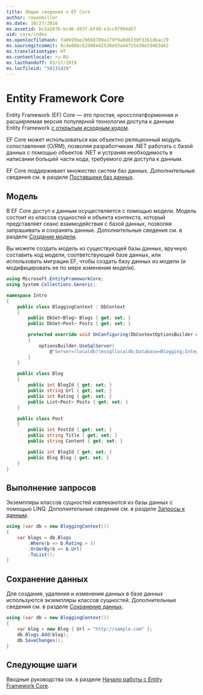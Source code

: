 ```yaml
---
title: Общие сведения о EF Core
author: rowanmiller
ms.date: 10/27/2016
ms.assetid: bc2a2676-bc46-493f-bf49-e3cc97994d57
uid: core/index
ms.openlocfilehash: fa0695be29668789a179f9a0d6330f3361dbac29
ms.sourcegitcommit: 6c4e06bc62d98442530e93a44725e38e59483d42
ms.translationtype: HT
ms.contentlocale: ru-RU
ms.lasthandoff: 03/17/2019
ms.locfileid: "58131429"
---
```

# <a name="entity-framework-core"></a>Entity Framework Core

Entity Framework (EF) Core — это простая, кроссплатформенная и расширяемая версия популярной технологии доступа к данным Entity Framework [с открытым исходным кодом](https://github.com/aspnet/EntityFrameworkCore).

EF Core может использоваться как объектно реляционный модуль сопоставления (O/RM), позволяя разработчикам .NET работать с базой данных с помощью объектов .NET и устраняя необходимость в написании большей части кода, требуемого для доступа к данным.

EF Core поддерживает множество систем баз данных. Дополнительные сведения см. в разделе [Поставщики баз данных](providers/index.md).

## <a name="the-model"></a>Модель

В EF Core доступ к данным осуществляется с помощью модели. Модель состоит из классов сущностей и объекта контекста, который представляет сеанс взаимодействия с базой данных, позволяя запрашивать и сохранять данные. Дополнительные сведения см. в разделе [Создание модели](modeling/index.md).

Вы можете создать модель из существующей базы данных, вручную составить код модели, соответствующий базе данных, или использовать миграции EF, чтобы создать базу данных из модели (и модифицировать ее по мере изменения модели).

``` csharp
using Microsoft.EntityFrameworkCore;
using System.Collections.Generic;

namespace Intro
{
    public class BloggingContext : DbContext
    {
        public DbSet<Blog> Blogs { get; set; }
        public DbSet<Post> Posts { get; set; }

        protected override void OnConfiguring(DbContextOptionsBuilder optionsBuilder)
        {
            optionsBuilder.UseSqlServer(
                @"Server=(localdb)\mssqllocaldb;Database=Blogging;Integrated Security=True");
        }
    }

    public class Blog
    {
        public int BlogId { get; set; }
        public string Url { get; set; }
        public int Rating { get; set; }
        public List<Post> Posts { get; set; }
    }

    public class Post
    {
        public int PostId { get; set; }
        public string Title { get; set; }
        public string Content { get; set; }

        public int BlogId { get; set; }
        public Blog Blog { get; set; }
    }
}
```

## <a name="querying"></a>Выполнение запросов

Экземпляры классов сущностей извлекаются из базы данных с помощью LINQ. Дополнительные сведения см. в разделе [Запросы к данным](querying/index.md).

``` csharp
using (var db = new BloggingContext())
{
    var blogs = db.Blogs
        .Where(b => b.Rating > 3)
        .OrderBy(b => b.Url)
        .ToList();
}
```

## <a name="saving-data"></a>Сохранение данных

Для создания, удаления и изменения данных в базе данных используются экземпляры классов сущностей. Дополнительные сведения см. в разделе [Сохранение данных](saving/index.md).

``` csharp
using (var db = new BloggingContext())
{
    var blog = new Blog { Url = "http://sample.com" };
    db.Blogs.Add(blog);
    db.SaveChanges();
}
```

## <a name="next-steps"></a>Следующие шаги

Вводные руководства см. в разделе [Начало работы с Entity Framework Core](get-started/index.md).

